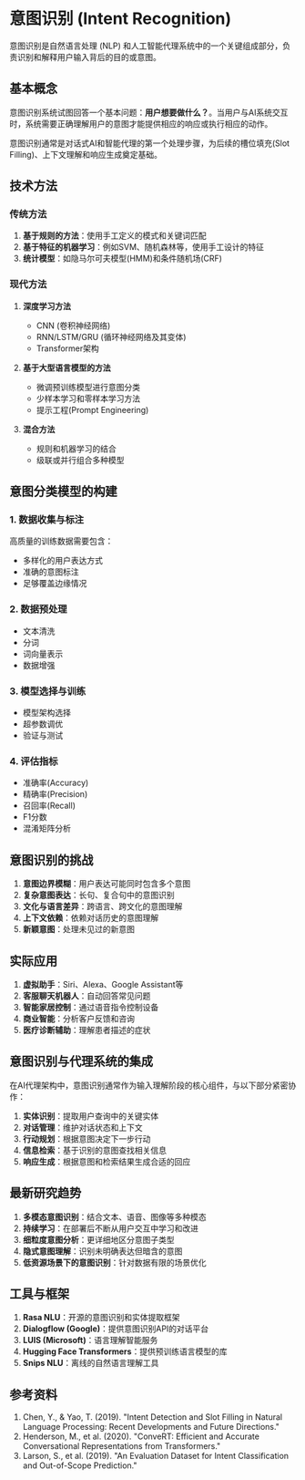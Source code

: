 # 意图识别 (Intent Recognition)

意图识别是自然语言处理 (NLP) 和人工智能代理系统中的一个关键组成部分，负责识别和解释用户输入背后的目的或意图。

## 基本概念

意图识别系统试图回答一个基本问题：**用户想要做什么？**。当用户与AI系统交互时，系统需要正确理解用户的意图才能提供相应的响应或执行相应的动作。

意图识别通常是对话式AI和智能代理的第一个处理步骤，为后续的槽位填充(Slot Filling)、上下文理解和响应生成奠定基础。

## 技术方法

### 传统方法

1. **基于规则的方法**：使用手工定义的模式和关键词匹配
2. **基于特征的机器学习**：例如SVM、随机森林等，使用手工设计的特征
3. **统计模型**：如隐马尔可夫模型(HMM)和条件随机场(CRF)

### 现代方法

1. **深度学习方法**
   - CNN (卷积神经网络)
   - RNN/LSTM/GRU (循环神经网络及其变体)
   - Transformer架构

2. **基于大型语言模型的方法**
   - 微调预训练模型进行意图分类
   - 少样本学习和零样本学习方法
   - 提示工程(Prompt Engineering)

3. **混合方法**
   - 规则和机器学习的结合
   - 级联或并行组合多种模型

## 意图分类模型的构建

### 1. 数据收集与标注

高质量的训练数据需要包含：
- 多样化的用户表达方式
- 准确的意图标注
- 足够覆盖边缘情况

### 2. 数据预处理

- 文本清洗
- 分词
- 词向量表示
- 数据增强

### 3. 模型选择与训练

- 模型架构选择
- 超参数调优
- 验证与测试

### 4. 评估指标

- 准确率(Accuracy)
- 精确率(Precision)
- 召回率(Recall)
- F1分数
- 混淆矩阵分析

## 意图识别的挑战

1. **意图边界模糊**：用户表达可能同时包含多个意图
2. **复杂意图表达**：长句、复合句中的意图识别
3. **文化与语言差异**：跨语言、跨文化的意图理解
4. **上下文依赖**：依赖对话历史的意图理解
5. **新颖意图**：处理未见过的新意图

## 实际应用

1. **虚拟助手**：Siri、Alexa、Google Assistant等
2. **客服聊天机器人**：自动回答常见问题
3. **智能家居控制**：通过语音指令控制设备
4. **商业智能**：分析客户反馈和咨询
5. **医疗诊断辅助**：理解患者描述的症状

## 意图识别与代理系统的集成

在AI代理架构中，意图识别通常作为输入理解阶段的核心组件，与以下部分紧密协作：

1. **实体识别**：提取用户查询中的关键实体
2. **对话管理**：维护对话状态和上下文
3. **行动规划**：根据意图决定下一步行动
4. **信息检索**：基于识别的意图查找相关信息
5. **响应生成**：根据意图和检索结果生成合适的回应

## 最新研究趋势

1. **多模态意图识别**：结合文本、语音、图像等多种模态
2. **持续学习**：在部署后不断从用户交互中学习和改进
3. **细粒度意图分析**：更详细地区分意图子类型
4. **隐式意图理解**：识别未明确表达但暗含的意图
5. **低资源场景下的意图识别**：针对数据有限的场景优化

## 工具与框架

1. **Rasa NLU**：开源的意图识别和实体提取框架
2. **Dialogflow (Google)**：提供意图识别API的对话平台
3. **LUIS (Microsoft)**：语言理解智能服务
4. **Hugging Face Transformers**：提供预训练语言模型的库
5. **Snips NLU**：离线的自然语言理解工具

## 参考资料

1. Chen, Y., & Yao, T. (2019). "Intent Detection and Slot Filling in Natural Language Processing: Recent Developments and Future Directions."
2. Henderson, M., et al. (2020). "ConveRT: Efficient and Accurate Conversational Representations from Transformers."
3. Larson, S., et al. (2019). "An Evaluation Dataset for Intent Classification and Out-of-Scope Prediction." 